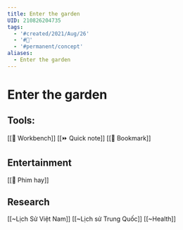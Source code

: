 ```yaml
---
title: Enter the garden
UID: 210826204735
tags:
  - '#created/2021/Aug/26'
  - '#🏡'
  - '#permanent/concept'
aliases:
  - Enter the garden
---
```

# Enter the garden

## Tools:
[[📌 Workbench]]
[[⏩ Quick note]]
[[📑 Bookmark]]

## Entertainment
[[🏡 Phim hay]]

## Research
[[~Lịch Sử Việt Nam]]
[[~Lịch sử Trung Quốc]]
[[~Health]]
